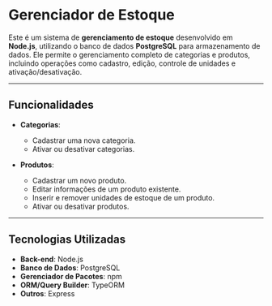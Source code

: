 # Gerenciador de Estoque

Este é um sistema de **gerenciamento de estoque** desenvolvido em **Node.js**, utilizando o banco de dados **PostgreSQL** para armazenamento de dados. Ele permite o gerenciamento completo de categorias e produtos, incluindo operações como cadastro, edição, controle de unidades e ativação/desativação.

---

## Funcionalidades

- **Categorias**:
  - Cadastrar uma nova categoria.
  - Ativar ou desativar categorias.

- **Produtos**:
  - Cadastrar um novo produto.
  - Editar informações de um produto existente.
  - Inserir e remover unidades de estoque de um produto.
  - Ativar ou desativar produtos.

---

## Tecnologias Utilizadas

- **Back-end**: Node.js
- **Banco de Dados**: PostgreSQL
- **Gerenciador de Pacotes**: npm
- **ORM/Query Builder**: TypeORM
- **Outros**: Express
